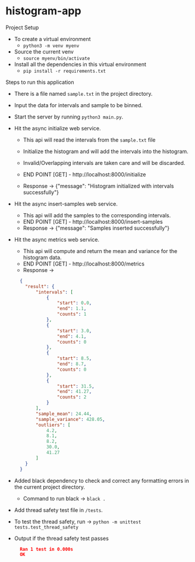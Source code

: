 # histogram-app
Project Setup
* To create a virtual environment
   * `python3 -m venv myenv`
* Source the current venv
   * `source myenv/bin/activate`
* Install all the dependencies in this virtual environment
   * `pip install -r requirements.txt`

Steps to run this application
* There is a file named `sample.txt` in the project directory.
* Input the data for intervals and sample to be binned.
* Start the server by running `python3 main.py`.
* Hit the async initialize web service.
    * This api will read the intervals from the `sample.txt` file
    * Initialize the histogram and will add the intervals into the histogram.
    * Invalid/Overlapping intervals are taken care and will be discarded.
    * END POINT [GET] - http://localhost:8000/initialize
 
    * Response -> {"message": "Histogram initialized with intervals successfully"}

* Hit the async insert-samples web service.
    * This api will add the samples to the corresponding intervals.
    * END POINT [GET] - http://localhost:8000/insert-samples
    * Response -> {"message": "Samples inserted successfully"}

* Hit the async metrics web service.
    * This api will compute and return the mean and variance for the histogram data.
    * END POINT [GET] - http://localhost:8000/metrics
    * Response -> 
  ``` json
    {
      "result": {
          "intervals": [
              {
                  "start": 0.0,
                  "end": 1.1,
                  "counts": 1
              },
              {
                  "start": 3.0,
                  "end": 4.1,
                  "counts": 0
              },
              {
                  "start": 8.5,
                  "end": 8.7,
                  "counts": 0
              },
              {
                  "start": 31.5,
                  "end": 41.27,
                  "counts": 2
              }
          ],
          "sample_mean": 24.44,
          "sample_variance": 428.05,
          "outliers": [
              4.2,
              8.1,
              8.2,
              30.0,
              41.27
          ]
      }
    }
  ```
  
* Added black dependency to check and correct any formatting errors in the current project directory.
   * Command to run black -> `black .`

* Add thread safety test file in `/tests`.
* To test the thread safety, run -> `python -m unittest tests.test_thread_safety` 
* Output if the thread safety test passes
  ``` json
    Ran 1 test in 0.000s
    OK
  ```


